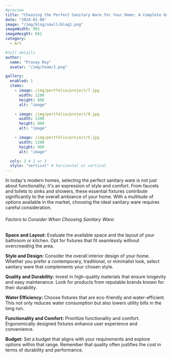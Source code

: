 ```yaml
---
#preview
title: "Choosing the Perfect Sanitary Ware for Your Home: A Complete Guide"
date: "2024-01-06"
image: "/img/blog/small/blog1.png"
imageWidth: 992
imageHeight: 661
category:
  - Art

#full details
author:
  name: "Pronay Roy"
  avatar: "/img/team/1.png"

gallery:
  enabled: 1
  items:
    - image: /img/portfolio/project/7.jpg
      width: 1200
      height: 800
      alt: "image"

    - image: /img/portfolio/project/9.jpg
      width: 1200
      height: 800
      alt: "image"

    - image: /img/portfolio/project/5.jpg
      width: 1200
      height: 960
      alt: "image"

  cols: 3 # 2 or 3
  style: "vertical" # horizontal or vertical
---
```


In today's modern homes, selecting the perfect sanitary ware is not just about functionality; it's an expression of style and comfort. From faucets and toilets to sinks and showers, these essential fixtures contribute significantly to the overall ambiance of your home. With a multitude of options available in the market, choosing the ideal sanitary ware requires careful consideration.

###### Factors to Consider When Choosing Sanitary Ware:

**Space and Layout:** Evaluate the available space and the layout of your bathroom or kitchen. Opt for fixtures that fit seamlessly without overcrowding the area.

**Style and Design:** Consider the overall interior design of your home. Whether you prefer a contemporary, traditional, or minimalist look, select sanitary ware that complements your chosen style.

**Quality and Durability:** Invest in high-quality materials that ensure longevity and easy maintenance. Look for products from reputable brands known for their durability.

**Water Efficiency:** Choose fixtures that are eco-friendly and water-efficient. This not only reduces water consumption but also lowers utility bills in the long run.

**Functionality and Comfort:** Prioritize functionality and comfort. Ergonomically designed fixtures enhance user experience and convenience.

**Budget:** Set a budget that aligns with your requirements and explore options within that range. Remember that quality often justifies the cost in terms of durability and performance.
